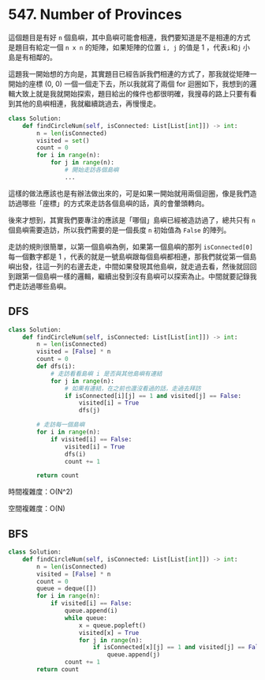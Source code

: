# 547. Number of Provinces

這個題目是有好 `n` 個島嶼，其中島嶼可能會相連，我們要知道是不是相連的方式是題目有給定一個 `n x n` 的矩陣，如果矩陣的位置 `i, j` 的值是 1 ，代表`i`和`j` 小島是有相鄰的。

這題我一開始想的方向是，其實題目已經告訴我們相連的方式了，那我就從矩陣一開始的座標 \(0, 0\) 一個一個走下去，所以我就寫了兩個 for 迴圈如下，我想到的邏輯大致上就是我就開始探索，題目給出的條件也都很明確，我搜尋的路上只要有看到其他的島嶼相連，我就繼續跳過去，再慢慢走。

```python
class Solution:
    def findCircleNum(self, isConnected: List[List[int]]) -> int:
        n = len(isConnected)
        visited = set()
        count = 0
        for i in range(n):
            for j in range(n):
                # 開始走訪各個島嶼
                ...
```

這樣的做法應該也是有辦法做出來的，可是如果一開始就用兩個迴圈，像是我們造訪過哪些「座標」的方式來走訪各個島嶼的話，真的會暈頭轉向。

後來才想到，其實我們要專注的應該是「哪個」島嶼已經被造訪過了，總共只有 `n` 個島嶼需要造訪，所以我們需要的是一個長度 `n` 初始值為 `False` 的陣列。

走訪的規則很簡單，以第一個島嶼為例，如果第一個島嶼的那列 `isConnected[0]`每一個數字都是 1 ，代表的就是一號島嶼跟每個島嶼都相連，那我們就從第一個島嶼出發，往這一列的右邊去走，中間如果發現其他島嶼，就走過去看，然後就回回到跟第一個島嶼一樣的邏輯，繼續出發到沒有島嶼可以探索為止。中間就要記錄我們走訪過哪些島嶼。

## DFS

```python
class Solution:
    def findCircleNum(self, isConnected: List[List[int]]) -> int:
        n = len(isConnected)
        visited = [False] * n
        count = 0
        def dfs(i):
            # 走訪看看島嶼 i 是否與其他島嶼有連結
            for j in range(n):
                # 如果有連結，在之前也還沒看過的話，走過去拜訪
                if isConnected[i][j] == 1 and visited[j] == False:
                    visited[i] = True
                    dfs(j)

        # 走訪每一個島嶼
        for i in range(n):
            if visited[i] == False:
                visited[i] = True
                dfs(i)
                count += 1

        return count
```

時間複雜度：O\(N^2\)

空間複雜度：O\(N\)

## BFS

```python
class Solution:
    def findCircleNum(self, isConnected: List[List[int]]) -> int:
        n = len(isConnected)
        visited = [False] * n
        count = 0
        queue = deque([])
        for i in range(n):
            if visited[i] == False:
                queue.append(i)
                while queue:
                    x = queue.popleft()
                    visited[x] = True
                    for j in range(n):
                        if isConnected[x][j] == 1 and visited[j] == False:
                            queue.append(j)
                count += 1
        return count
```

